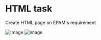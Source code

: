 # HTML task 
Create HTML page on EPAM's requirement

![image](https://user-images.githubusercontent.com/87691625/176614723-6ceb3ef0-051f-4deb-bbbc-b15d461ff820.png)
![image](https://user-images.githubusercontent.com/87691625/176614898-81490510-c3c7-48bb-8eba-7f2626ed41e0.png)

